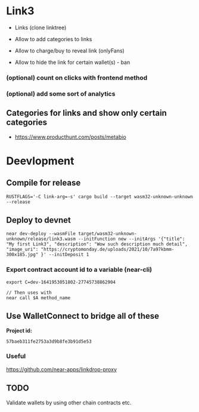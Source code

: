# Link3

- Links (clone linktree)

- Allow to add categories to links

- Allow to charge/buy to reveal link (onlyFans)

- Allow to hide the link for certain wallet(s) - ban

### (optional) count on clicks with frontend method
### (optional) add some sort of analytics 

## Categories for links and show only certain categories 
- https://www.producthunt.com/posts/metabio


# Deevlopment

## Compile for release
```
RUSTFLAGS='-C link-arg=-s' cargo build --target wasm32-unknown-unknown --release
```
## Deploy to devnet
```
near dev-deploy --wasmFile target/wasm32-unknown-unknown/release/link3.wasm --initFunction new --initArgs '{"title": "My first Link3", "description": "Wow such description much detail", "image_uri": "https://cryptomonday.de/uploads/2021/10/7a97kbmm-300x185.jpg" }' --initDeposit 1

````

### Export contract account id to a variable (near-cli)
```
export C=dev-1641953051802-27745738862904

// Then uses with
near call $A method_name
```

## Use WalletConnect to bridge all of these

**Project id:**
```
57baeb311fe2753a3d9b8fe3b91d5e53
```

### Useful
https://github.com/near-apps/linkdrop-proxy

## TODO
Validate wallets by using other chain contracts etc.
